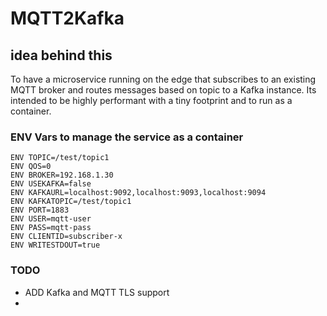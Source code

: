 # MQTT2Kafka
## idea behind this
To have a microservice running on the edge that subscribes to an existing MQTT broker and routes messages
based on topic to a Kafka instance. Its intended to be highly performant with a tiny footprint and to run as a container.

### ENV Vars to manage the service as a container
```code
ENV TOPIC=/test/topic1
ENV QOS=0
ENV BROKER=192.168.1.30
ENV USEKAFKA=false
ENV KAFKAURL=localhost:9092,localhost:9093,localhost:9094
ENV KAFKATOPIC=/test/topic1
ENV PORT=1883
ENV USER=mqtt-user
ENV PASS=mqtt-pass
ENV CLIENTID=subscriber-x
ENV WRITESTDOUT=true
```

### TODO
- ADD Kafka and MQTT TLS support
- 
